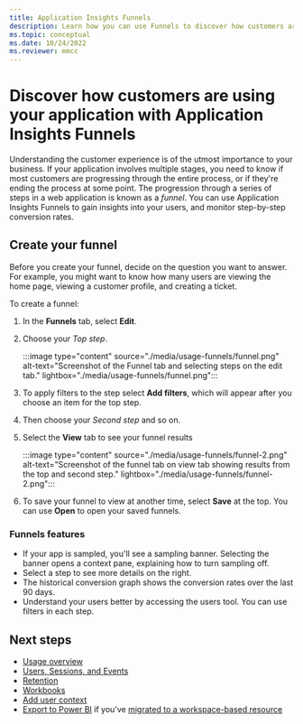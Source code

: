 ```yaml
---
title: Application Insights Funnels
description: Learn how you can use Funnels to discover how customers are interacting with your application.
ms.topic: conceptual
ms.date: 10/24/2022
ms.reviewer: mmcc
---
```


# Discover how customers are using your application with Application Insights Funnels

Understanding the customer experience is of the utmost importance to your business. If your application involves multiple stages, you need to know if most customers are progressing through the entire process, or if they're ending the process at some point. The progression through a series of steps in a web application is known as a *funnel*. You can use Application Insights Funnels to gain insights into your users, and monitor step-by-step conversion rates. 

## Create your funnel
Before you create your funnel, decide on the question you want to answer. For example, you might want to know how many users are viewing the home page, viewing a customer profile, and creating a ticket. 

To create a funnel:

1. In the **Funnels** tab, select **Edit**.
1. Choose your *Top step*.

     :::image type="content" source="./media/usage-funnels/funnel.png" alt-text="Screenshot of the Funnel tab and selecting steps on the edit tab." lightbox="./media/usage-funnels/funnel.png":::

1. To apply filters to the step select **Add filters**, which will appear after you choose an item for the top step.
1. Then choose your *Second step* and so on.
1. Select the **View** tab to see your funnel results

      :::image type="content" source="./media/usage-funnels/funnel-2.png" alt-text="Screenshot of the funnel tab on view tab showing results from the top and second step." lightbox="./media/usage-funnels/funnel-2.png":::

1. To save your funnel to view at another time, select **Save** at the top. You can use **Open** to open your saved funnels.

### Funnels features

- If your app is sampled, you'll see a sampling banner. Selecting the banner opens a context pane, explaining how to turn sampling off. 
- Select a step to see more details on the right. 
- The historical conversion graph shows the conversion rates over the last 90 days. 
- Understand your users better by accessing the users tool. You can use filters in each step. 

## Next steps
  * [Usage overview](usage-overview.md)
  * [Users, Sessions, and Events](usage-segmentation.md)
  * [Retention](usage-retention.md)
  * [Workbooks](../visualize/workbooks-overview.md)
  * [Add user context](./usage-overview.md)
  * [Export to Power BI](../logs/log-powerbi.md) if you've [migrated to a workspace-based resource](convert-classic-resource.md)